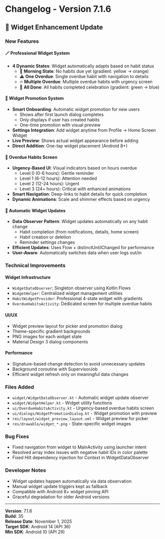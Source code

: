 # Changelog - Version 7.1.6

## 🎯 Widget Enhancement Update

### New Features

#### 🪄 **Professional Widget System**
- **4 Dynamic States**: Widget automatically adapts based on habit status
  - 🌅 **Morning State**: No habits due yet (gradient: yellow → orange)
  - ⚠️ **One Overdue**: Single overdue habit with navigation to details
  - 🔥 **Multiple Overdue**: Multiple overdue habits with urgency screen
  - 🎉 **All Done**: All habits completed celebration (gradient: green → blue)

#### 📱 **Widget Promotion System**
- **Smart Onboarding**: Automatic widget promotion for new users
  - Shows after first launch dialog completes
  - Only displays if user has created habits
  - One-time promotion with visual preview
- **Settings Integration**: Add widget anytime from Profile → Home Screen Widget
- **Live Preview**: Shows actual widget appearance before adding
- **Direct Addition**: One-tap widget placement (Android 8+)

#### 🎨 **Overdue Habits Screen**
- **Urgency-Based UI**: Visual indicators based on hours overdue
  - Level 0 (0-6 hours): Gentle reminder
  - Level 1 (6-12 hours): Attention needed
  - Level 2 (12-24 hours): Urgent
  - Level 3 (24+ hours): Critical with enhanced animations
- **Smart Navigation**: Deep-links to habit details for quick completion
- **Dynamic Animations**: Scale and shimmer effects based on urgency

#### 🔄 **Automatic Widget Updates**
- **Data Observer Pattern**: Widget updates automatically on any habit change
  - Habit completion (from notifications, details, home screen)
  - Habit creation or deletion
  - Reminder settings changes
- **Efficient Updates**: Uses Flow + distinctUntilChanged for performance
- **User-Aware**: Automatically switches data when user logs out/in

### Technical Improvements

#### Widget Infrastructure
- `WidgetDataObserver`: Singleton observer using Kotlin Flows
- `WidgetHelper`: Centralized widget management utilities
- `HabitWidgetProvider`: Professional 4-state widget with gradients
- `OverdueHabitsActivity`: Dedicated screen for multiple overdue habits

#### UI/UX
- Widget preview layout for picker and promotion dialog
- Theme-specific gradient backgrounds
- PNG images for each widget state
- Material Design 3 dialog components

#### Performance
- Signature-based change detection to avoid unnecessary updates
- Background coroutine with SupervisorJob
- Efficient widget refresh only on meaningful data changes

### Files Added
- `widget/WidgetDataObserver.kt` - Automatic widget update observer
- `widget/WidgetHelper.kt` - Widget utility functions
- `ui/OverdueHabitsActivity.kt` - Urgency-based overdue habits screen
- `ui/dialogs/WidgetPromotionDialog.kt` - Widget promotion with preview
- `res/layout/widget_preview_layout.xml` - Widget preview for picker
- `res/drawable/widget_*.png` - State-specific widget images

### Bug Fixes
- Fixed navigation from widget to MainActivity using launcher intent
- Resolved array index issues with negative habit IDs in color palette
- Fixed Hilt dependency injection for Context in WidgetDataObserver

### Developer Notes
- Widget updates happen automatically via data observation
- Manual widget update triggers kept as fallback
- Compatible with Android 8+ widget pinning API
- Graceful degradation for older Android versions

---

**Version**: 7.1.6  
**Build**: 35  
**Release Date**: November 1, 2025  
**Target SDK**: Android 14 (API 36)  
**Min SDK**: Android 10 (API 29)
